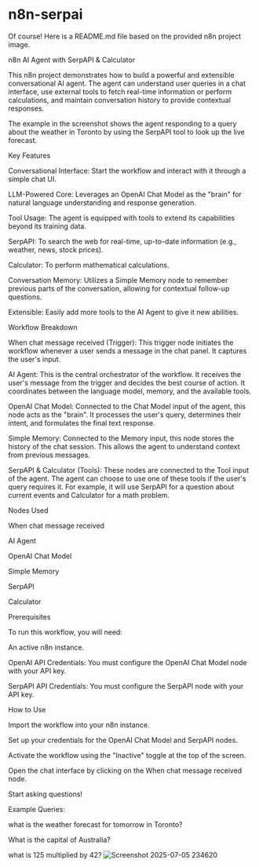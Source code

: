 # n8n-serpai
Of course! Here is a README.md file based on the provided n8n project image.

n8n AI Agent with SerpAPI & Calculator

This n8n project demonstrates how to build a powerful and extensible conversational AI agent. The agent can understand user queries in a chat interface, use external tools to fetch real-time information or perform calculations, and maintain conversation history to provide contextual responses.

The example in the screenshot shows the agent responding to a query about the weather in Toronto by using the SerpAPI tool to look up the live forecast.

Key Features

Conversational Interface: Start the workflow and interact with it through a simple chat UI.

LLM-Powered Core: Leverages an OpenAI Chat Model as the "brain" for natural language understanding and response generation.

Tool Usage: The agent is equipped with tools to extend its capabilities beyond its training data.

SerpAPI: To search the web for real-time, up-to-date information (e.g., weather, news, stock prices).

Calculator: To perform mathematical calculations.

Conversation Memory: Utilizes a Simple Memory node to remember previous parts of the conversation, allowing for contextual follow-up questions.

Extensible: Easily add more tools to the AI Agent to give it new abilities.

Workflow Breakdown

When chat message received (Trigger): This trigger node initiates the workflow whenever a user sends a message in the chat panel. It captures the user's input.

AI Agent: This is the central orchestrator of the workflow. It receives the user's message from the trigger and decides the best course of action. It coordinates between the language model, memory, and the available tools.

OpenAI Chat Model: Connected to the Chat Model input of the agent, this node acts as the "brain". It processes the user's query, determines their intent, and formulates the final text response.

Simple Memory: Connected to the Memory input, this node stores the history of the chat session. This allows the agent to understand context from previous messages.

SerpAPI & Calculator (Tools): These nodes are connected to the Tool input of the agent. The agent can choose to use one of these tools if the user's query requires it. For example, it will use SerpAPI for a question about current events and Calculator for a math problem.

Nodes Used

When chat message received

AI Agent

OpenAI Chat Model

Simple Memory

SerpAPI

Calculator

Prerequisites

To run this workflow, you will need:

An active n8n instance.

OpenAI API Credentials: You must configure the OpenAI Chat Model node with your API key.

SerpAPI API Credentials: You must configure the SerpAPI node with your API key.

How to Use

Import the workflow into your n8n instance.

Set up your credentials for the OpenAI Chat Model and SerpAPI nodes.

Activate the workflow using the "Inactive" toggle at the top of the screen.

Open the chat interface by clicking on the When chat message received node.

Start asking questions!

Example Queries:

what is the weather forecast for tomorrow in Toronto?

What is the capital of Australia?

what is 125 multiplied by 42?
![Screenshot 2025-07-05 234620](https://github.com/user-attachments/assets/224835ee-13e0-4cc8-b1e5-b5eaef95206e)


